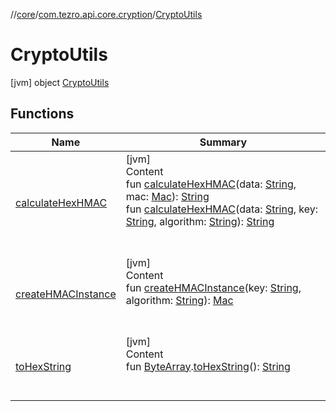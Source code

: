 //[core](../../../index.md)/[com.tezro.api.core.cryption](../index.md)/[CryptoUtils](index.md)



# CryptoUtils  
 [jvm] object [CryptoUtils](index.md)   


## Functions  
  
|  Name |  Summary | 
|---|---|
| <a name="com.tezro.api.core.cryption/CryptoUtils/calculateHexHMAC/#kotlin.String#javax.crypto.Mac/PointingToDeclaration/"></a>[calculateHexHMAC](calculate-hex-h-m-a-c.md)| <a name="com.tezro.api.core.cryption/CryptoUtils/calculateHexHMAC/#kotlin.String#javax.crypto.Mac/PointingToDeclaration/"></a>[jvm]  <br>Content  <br>fun [calculateHexHMAC](calculate-hex-h-m-a-c.md)(data: [String](https://kotlinlang.org/api/latest/jvm/stdlib/kotlin/-string/index.html), mac: [Mac](https://docs.oracle.com/javase/8/docs/api/javax/crypto/Mac.html)): [String](https://kotlinlang.org/api/latest/jvm/stdlib/kotlin/-string/index.html)  <br>fun [calculateHexHMAC](calculate-hex-h-m-a-c.md)(data: [String](https://kotlinlang.org/api/latest/jvm/stdlib/kotlin/-string/index.html), key: [String](https://kotlinlang.org/api/latest/jvm/stdlib/kotlin/-string/index.html), algorithm: [String](https://kotlinlang.org/api/latest/jvm/stdlib/kotlin/-string/index.html)): [String](https://kotlinlang.org/api/latest/jvm/stdlib/kotlin/-string/index.html)  <br><br><br>|
| <a name="com.tezro.api.core.cryption/CryptoUtils/createHMACInstance/#kotlin.String#kotlin.String/PointingToDeclaration/"></a>[createHMACInstance](create-h-m-a-c-instance.md)| <a name="com.tezro.api.core.cryption/CryptoUtils/createHMACInstance/#kotlin.String#kotlin.String/PointingToDeclaration/"></a>[jvm]  <br>Content  <br>fun [createHMACInstance](create-h-m-a-c-instance.md)(key: [String](https://kotlinlang.org/api/latest/jvm/stdlib/kotlin/-string/index.html), algorithm: [String](https://kotlinlang.org/api/latest/jvm/stdlib/kotlin/-string/index.html)): [Mac](https://docs.oracle.com/javase/8/docs/api/javax/crypto/Mac.html)  <br><br><br>|
| <a name="com.tezro.api.core.cryption/CryptoUtils/toHexString/kotlin.ByteArray#/PointingToDeclaration/"></a>[toHexString](to-hex-string.md)| <a name="com.tezro.api.core.cryption/CryptoUtils/toHexString/kotlin.ByteArray#/PointingToDeclaration/"></a>[jvm]  <br>Content  <br>fun [ByteArray](https://kotlinlang.org/api/latest/jvm/stdlib/kotlin/-byte-array/index.html).[toHexString](to-hex-string.md)(): [String](https://kotlinlang.org/api/latest/jvm/stdlib/kotlin/-string/index.html)  <br><br><br>|

